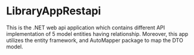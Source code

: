 # LibraryAppRestapi
This is the .NET web api application which contains different API implementation of 5 model entities having relationship. Moreover, this app utilizes the entity framework, and AutoMapper package to map the DTO model. 
